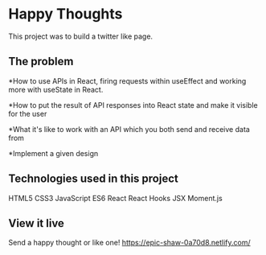 # Happy Thoughts

This project was to build a twitter like page.
## The problem
*How to use APIs in React, firing requests within useEffect and working more with useState in React.

*How to put the result of API responses into React state and make it visible for the user

*What it's like to work with an API which you both send and receive data from

*Implement a given design

## Technologies used in this project
HTML5
CSS3
JavaScript ES6
React
React Hooks
JSX
Moment.js

## View it live

Send a happy thought or like one!
https://epic-shaw-0a70d8.netlify.com/

